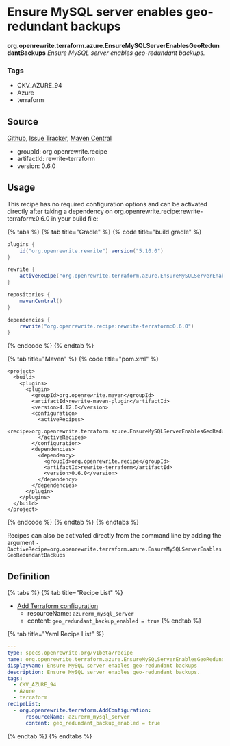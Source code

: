 # Ensure MySQL server enables geo-redundant backups

 **org.openrewrite.terraform.azure.EnsureMySQLServerEnablesGeoRedundantBackups** _Ensure MySQL server enables geo-redundant backups._

### Tags

* CKV\_AZURE\_94
* Azure
* terraform

## Source

[Github](https://github.com/openrewrite/rewrite-terraform), [Issue Tracker](https://github.com/openrewrite/rewrite-terraform/issues), [Maven Central](https://search.maven.org/artifact/org.openrewrite.recipe/rewrite-terraform/0.6.0/jar)

* groupId: org.openrewrite.recipe
* artifactId: rewrite-terraform
* version: 0.6.0

## Usage

This recipe has no required configuration options and can be activated directly after taking a dependency on org.openrewrite.recipe:rewrite-terraform:0.6.0 in your build file:

{% tabs %}
{% tab title="Gradle" %}
{% code title="build.gradle" %}
```groovy
plugins {
    id("org.openrewrite.rewrite") version("5.10.0")
}

rewrite {
    activeRecipe("org.openrewrite.terraform.azure.EnsureMySQLServerEnablesGeoRedundantBackups")
}

repositories {
    mavenCentral()
}

dependencies {
    rewrite("org.openrewrite.recipe:rewrite-terraform:0.6.0")
}
```
{% endcode %}
{% endtab %}

{% tab title="Maven" %}
{% code title="pom.xml" %}
```markup
<project>
  <build>
    <plugins>
      <plugin>
        <groupId>org.openrewrite.maven</groupId>
        <artifactId>rewrite-maven-plugin</artifactId>
        <version>4.12.0</version>
        <configuration>
          <activeRecipes>
            <recipe>org.openrewrite.terraform.azure.EnsureMySQLServerEnablesGeoRedundantBackups</recipe>
          </activeRecipes>
        </configuration>
        <dependencies>
          <dependency>
            <groupId>org.openrewrite.recipe</groupId>
            <artifactId>rewrite-terraform</artifactId>
            <version>0.6.0</version>
          </dependency>
        </dependencies>
      </plugin>
    </plugins>
  </build>
</project>
```
{% endcode %}
{% endtab %}
{% endtabs %}

Recipes can also be activated directly from the command line by adding the argument `-DactiveRecipe=org.openrewrite.terraform.azure.EnsureMySQLServerEnablesGeoRedundantBackups`

## Definition

{% tabs %}
{% tab title="Recipe List" %}
* [Add Terraform configuration](../addconfiguration.md)
  * resourceName: `azurerm_mysql_server`
  * content: `geo_redundant_backup_enabled = true`
{% endtab %}

{% tab title="Yaml Recipe List" %}
```yaml
---
type: specs.openrewrite.org/v1beta/recipe
name: org.openrewrite.terraform.azure.EnsureMySQLServerEnablesGeoRedundantBackups
displayName: Ensure MySQL server enables geo-redundant backups
description: Ensure MySQL server enables geo-redundant backups.
tags:
  - CKV_AZURE_94
  - Azure
  - terraform
recipeList:
  - org.openrewrite.terraform.AddConfiguration:
      resourceName: azurerm_mysql_server
      content: geo_redundant_backup_enabled = true
```
{% endtab %}
{% endtabs %}


